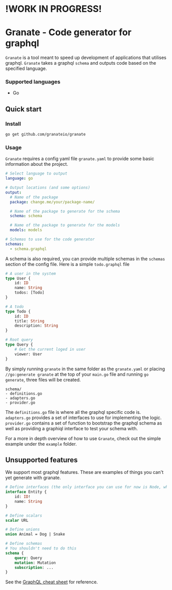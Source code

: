 # !WORK IN PROGRESS!

# Granate - Code generator for graphql 
`Granate` is a tool meant to speed up development of applications that utilises
graphql. `Granate` takes a graphql `schema` and outputs code based on the
specified language.

### Supported languages

- Go

## Quick start
### Install
```sh
go get github.com/granateio/granate
```

### Usage
`Granate` requires a config yaml file `granate.yaml` to provide some basic
information about the project.
```yaml
# Select language to output
language: go

# Output locations (and some options)
output:
  # Name of the package
  package: change.me/your/package-name/

  # Name of the package to generate for the schema
  schema: schema

  # Name of the package to generate for the models
  models: models

# Schemas to use for the code generator
schemas:
  - schema.graphql
```

A schema is also required, you can provide multiple schemas in the `schemas`
section of the config file. Here is a simple `todo.graphql` file
```graphql
# A user in the system
type User {
    id: ID
    name: String
    todos: [Todo]
}

# A todo
type Todo {
    id: ID
    title: String
    description: String
}

# Root query
type Query {
    # Get the current loged in user
    viewer: User
}

```

By simply running `granate` in the same folder as the `granate.yaml` or placing
`//go:generate granate` at the top of your `main.go` file and running `go
generate`, three files will be created.
```
schema/
- definitions.go
- adapters.go
- provider.go
```

The `definitions.go` file is where all the graphql specific code is.
`adapters.go` provides a set of interfaces to use for implementing the logic.
`provider.go` contains a set of function to bootstrap the graphql schema as
well as providing a graphiql interface to test your schema with.

For a more in depth overview of how to use `Granate`, check out the simple example under the `example` folder.

## Unsupported features

We support most graphql features. These are examples of things you can't yet
generate with granate.

```graphql
# Define interfaces (the only interface you can use for now is Node, which exists)
interface Entity {
    id: ID!
    name: String
}

# Define scalars
scalar URL

# Define unions
union Animal = Dog | Snake

# Define schemas
# You shouldn't need to do this
schema {
    query: Query
    mutation: Mutation
    subscription: ...
}
```

See the [GraphQL
cheat sheet](https://wehavefaces.net/graphql-shorthand-notation-cheatsheet-17cd715861b6)
for reference.
